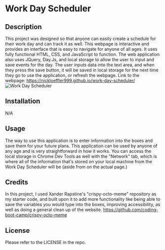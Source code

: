 # Work Day Scheduler

## Description

This project was designed so that anyone can easily create a schedule for their work day and can track it as well. This webpage is interactive and provides an interface that is easy to navigate for anyone of all ages. It uses fully functional HTML, CSS, and JavaScript to function. The web application also uses JQuery, Day.Js, and local storage to allow the user to input and save events for the day. The user inputs data into the text area, and when they press the save button, it will be saved in local storage for the next time they go to use the application, or refresh the webpage. 
Link to the webpage: https://nickloeffler999.github.io/work-day-scheduler/
![Work Day Scheduler](https://user-images.githubusercontent.com/123021014/224845210-e2d2a3e6-def6-4711-a1fd-429f71a57d9f.png)



## Installation

N/A

## Usage

The way to use this application is to enter information into the boxes and save them for your future plans. This application can be used by anyone of any age and is very straightforward in how it works. You can access the local storage in Chrome Dev Tools as well with the "Network" tab, which is where all of the information that's stored on your local machine from the Work Day Scheduler will be (aside from on the actual page.)

## Credits

In this project, I used Xander Rapstine's "crispy-octo-meme" repository as my starter code, and built upon it to add more functionality like being able to save the variables you would type into the boxes, improving accessibility, as well as doing a general clean up of the website.
https://github.com/coding-boot-camp/crispy-octo-meme


## License

Please refer to the LICENSE in the repo.
